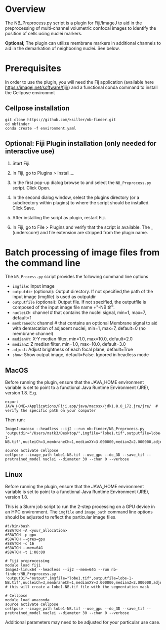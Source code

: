 # Overview

The NB_Preprocess.py script is a plugin for Fiji/ImageJ to aid in the preprocessing of multi-channel volumetric confocal images to identify the position of cells using nuclei markers.

**Optional;** The plugin can utilize membrane markers in additional channels to aid in the demarkation of neighboring nuclei. See below.

# Prerequisites

In order to use the plugin, you will need the Fij application (available here https://imagej.net/software/fiji/) and a functional conda command to install the Cellpose environmnt

## Cellpose installation
```
git clone https://github.com/ksiller/nb-finder.git
cd nbfinder
conda create -f environment.yaml 
```

## Optional: Fiji Plugin installation (only needed for interactive use)

1. Start Fiji.

2. In Fiji, go to Plugins > Install….

3. In the first pop-up dialog browse to and select the `NB_Preprocess.py` script. Click Open.

4. In the second dialog window, select the plugins directory (or a subdirectory within plugins) to where the script should be installed. Click Save.

5. After installing the script as plugin, restart Fiji.

6. In Fiji, go to File > Plugins and verify that the script is available. The _ (underscore) and file extension are stripped from the plugin name.

# Batch processing of image files from the command line

The `NB_Process.py` script provides the following command line options

* `imgfile`: Input image 
* `outputdir` (optional): Output directory. If not specified,the path of the input image (imgfile) is used as outputdir 
* `outputfile` (optional): Output file. If not specified, the outputfile is composed of the input image file name +"-NB.tif". 
* `nucleiCh`: channel # that contains the nuclei signal, min=1, max=7, default=1
* `membraneCh`: channel # that contains an optional Membrane signal to aid with demarcation of adjacent nuclei, min=1, max=7, default=0 (no membrane channel)
* `medianXY`: X-Y median filter, min=1.0, max=10.0, default=2.0
* `medianZ`: Z median filter, min=1.0, max=10.0, default=3.0 
* `adjust`: Adjust brightness of each focal plane, default=True
* `show`: Show output image, default=False. Ignored in headless mode   

## MacOS

Before running the plugin, ensure that the JAVA_HOME environment variable is set to point to a functional Java Runtime Environment (JRE), version 1.8. E.g.
```
export JAVA_HOME=/Applications/Fiji.app/java/macosx/jdk1.8.0_172.jre/jre/  # verify the specific path on your computer
```

Then run:
```
ImageJ-macosx --headless --ij2 --run nb-finder/NB_Preprocess.py 'outputdir="/Users/mstk3/Desktop/",imgfile="lobe1.tif",outputfile=lobe-1-NB.tif",nucleiCh=3,membraneCh=1,medianXY=3.000000,medianZ=2.000000,adjust="True",show="False"'

source activate cellpose
cellpose --image_path lobe1-NB.tif --use_gpu --do_3D --save_tif --pretrained_model nuclei --diameter 30 --chan 0 --verbose
```

## Linux

Before running the plugin, ensure that the JAVA_HOME environment variable is set to point to a functional Java Runtime Environment (JRE), version 1.8.

This is a Slurm job script to run the 2-step processing on a GPU device in an HPC environment. The `imgfile` and `image_path` command line options should be adjusted to reflect the particular image files.

```
#!/bin/bash
#SBATCH -A <your_allocation>
#SBATCH -p gpu
#SBATCH --gres=gpu
#SBATCH -c 16
#SBATCH --mem=64G
#SBATCH -t 1:00:00

# Fiji preprocessing
module load fiji
ImageJ-linux64 --headless --ij2 --mem=64G --run nb-finder/NB_Preprocess.py 'outputDir="output",imgfile="lobe1.tif",outputfile=lobe-1-NB.tif",nucleiCh=3,membraneCh=1,medianXY=3.000000,medianZ=2.000000,adjust="True",show="False"'
# this will create a lobe1-NB.tif file with the segmentation mask

# Cellpose
module load anaconda
source activate cellpose
cellpose --image_path lobe1-NB.tif --use_gpu --do_3D --save_tif --pretrained_model nuclei --diameter 30 --chan 0 --verbose
```

Additional parameters may need to be adjusted for your particular use case.
